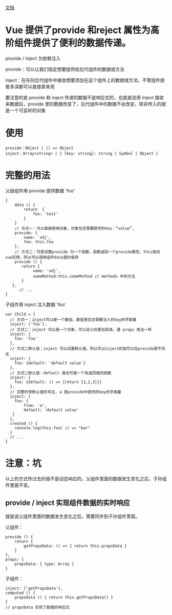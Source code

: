 [文档](https://cn.vuejs.org/v2/api/#provide-inject)


# Vue 提供了provide 和reject 属性为高阶组件提供了便利的数据传递。

provide / inject 为依赖注入

provide：可以让我们指定想要提供给后代组件的数据或方法

inject：在任何后代组件中接收想要添加在这个组件上的数据或方法，不管组件嵌套多深都可以直接拿来用

要注意的是 provide 和 inject 传递的数据不是响应式的，也就是说用 inject 接收来数据后，provide 里的数据改变了，后代组件中的数据不会改变，除非传入的就是一个可监听的对象

# 使用

```
provide：Object | () => Object
inject：Array<string> | { [key: string]: string | Symbol | Object }
```

# 完整的用法

父级组件用 provide 提供数据 'foo'
```
{
	data () {
		return  {
			foo: 'test'
		}
	}
	// 方式一：可以直接使用对象，对象包含需要提供的key：“value”,
	provide: {
	    name: 'xdj',
	    foo: this.foo
	},
    // 方式二：可是设置provide 为一个函数，函数返回一个provide属性，this指向vue实例，所以可以调用组件data里的值得
    provide () {
	   return {
			name: 'xdj',
			someMethod:this.someMethod // methods 中的方法
	   }
   },
	  // ...
}
```


子组件用 inject 注入数据 'foo'
```
var Child = {
  // 方式一：inject可以是一个数组，数组里包含需要注入的key的字面量
  inject: ['foo'],
  // 方式二：inject 可以是一个对象，可以定义的更加具体。通 props 用法一样
  inject: {
  	foo: 'foo'
  },
  // 方式二默认值：inject 可以设置默认值，所以可以inject的指可以在provide里不存在
  inject: {
	foo: {default: 'default value'}
  },
  // 方式二默认值：default 值也可是一个有返回值的函数
  inject: {
	foo: {default: () => {return [1,2,3]}}
  },
  // 完整的带默认值的写法, a 是provide中提供的key的字面量
  inject: {
	foo: {
		from: 'a',
		default: 'default value'
   }
  },
  created () {
    console.log(this.foo) // => "bar"
  }
  // ...
}
```


# 注意：坑

以上的方式传过去的值不是动态响应的，父组件里面的数据发生变化之后，子孙组件里面不变。

## provide / inject 实现组件数据的实时响应
就是说父组件里面的数据发生变化之后，需要同步到子孙组件里面。

父组件：
```
provide () {
	return {
		getPropsData: () => { return this.propsData }
	}
},
props: {
	propsData: { type: Array }
}
```

子组件：
```
inject: ['getPropsData'],
computed () {
	propsData () { return this.getPropsData() }
}
// propsData 实现了数据的响应式
```